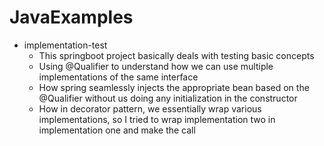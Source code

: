 # JavaExamples
- implementation-test
  - This springboot project basically deals with testing basic concepts 
  - Using @Qualifier to understand how we can use multiple implementations of the same interface
  - How spring seamlessly injects the appropriate bean based on the @Qualifier without us doing any initialization in the constructor
  - How in decorator pattern, we essentially wrap various implementations, so I tried to wrap implementation two in implementation one and make the call
